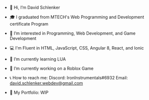 - 👋 Hi, I’m David Schlenker
- 🎓 I graduated from MTECH's Web Programming and Development certificate Program
- 👀 I’m interested in Programming, Web Development, and Game Development
- 💻 I'm Fluent in HTML, JavaScript, CSS, Angular 8, React, and Ionic
- 🧠 I’m currently learning LUA
- 🦺 I’m currently working on a Roblox Game
- 📞 How to reach me:
        Discord: IronInstrumentals#6932
        Email: david.schlenker.webdev@gmail.com

- 📂 My Portfolio:
        WIP
